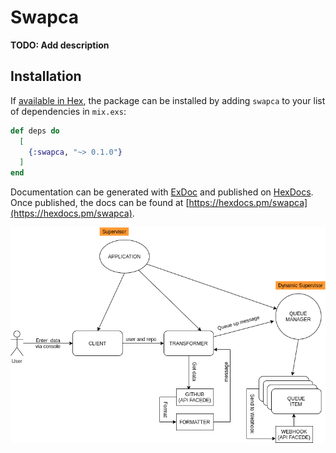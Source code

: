 # Swapca

**TODO: Add description**

## Installation

If [available in Hex](https://hex.pm/docs/publish), the package can be installed
by adding `swapca` to your list of dependencies in `mix.exs`:

```elixir
def deps do
  [
    {:swapca, "~> 0.1.0"}
  ]
end
```

Documentation can be generated with [ExDoc](https://github.com/elixir-lang/ex_doc)
and published on [HexDocs](https://hexdocs.pm). Once published, the docs can
be found at [https://hexdocs.pm/swapca](https://hexdocs.pm/swapca).

![This is an image](./assets/spca_diagram-Page-2.drawio.png)
